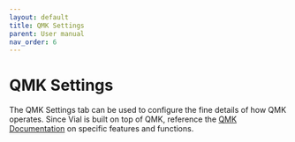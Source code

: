 ```yaml
---
layout: default
title: QMK Settings
parent: User manual
nav_order: 6
---
```


# QMK Settings

The QMK Settings tab can be used to configure the fine details of how QMK operates. Since Vial is built on top of QMK, reference the [QMK Documentation](https://docs.qmk.fm/) on specific features and functions.